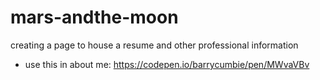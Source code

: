 # mars-andthe-moon
creating a page to house a resume and other professional information


- use this in about me: https://codepen.io/barrycumbie/pen/MWvaVBv
